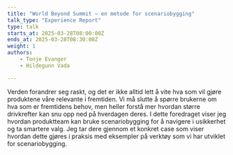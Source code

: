 ```yaml
---
title: "World Beyond Summit – en metode for scenariobygging"
talk_type: "Experience Report"
type: talk
starts_at: 2025-03-28T08:00:00Z
ends_at: 2025-03-28T08:30:00Z
weight: 1
authors:
    - Tonje Evanger
    - Hildegunn Vada

---
```

Verden forandrer seg raskt, og det er ikke alltid lett å vite hva som vil gjøre produktene våre relevante i fremtiden. Vi må slutte å spørre brukerne om hva som er fremtidens behov, men heller forstå mer hvordan større drivkrefter kan snu opp ned på hverdagen deres.
I dette foredraget viser jeg hvordan produktteam kan bruke scenariobygging for å navigere i usikkerhet og ta smartere valg. Jeg tar dere gjennom et konkret case som viser hvordan dette gjøres i praksis med eksempler på verktøy som vi har utviklet for scenariobygging.
